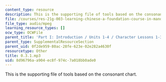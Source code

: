 ```yaml
---
content_type: resource
description: This is the supporting file of tools based on the consonant chart.
file: /courses/res-21g-003-learning-chinese-a-foundation-course-in-mandarin-spring-2011/8d96796aa904ec8f974c7a018bb0ade0_0.3.1.mp3
file_type: audio/mpeg
learning_resource_types: []
ocw_type: OCWFile
parent_title: 'Part I: Introduction / Units 1-4 / Character Lessons 1-3'
parent_type: SupplementalResourceSection
parent_uid: 0f2de959-80ac-28fe-623e-02e282a4630f
resourcetype: Other
title: 0.3.1.mp3
uid: 8d96796a-a904-ec8f-974c-7a018bb0ade0
---
```

This is the supporting file of tools based on the consonant chart.

